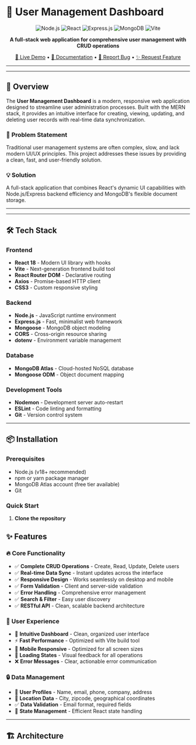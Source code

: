 # 👥 User Management Dashboard

<div align="center">

![Node.js](https://img.shields.io/badge/Node.js-43853D?style=for-the-badge&logo=node.js&logoColor=white)
![React](https://img.shields.io/badge/React-20232A?style=for-the-badge&logo=react&logoColor=61DAFB)
![Express.js](https://img.shields.io/badge/Express.js-404D59?style=for-the-badge)
![MongoDB](https://img.shields.io/badge/MongoDB-4EA94B?style=for-the-badge&logo=mongodb&logoColor=white)
![Vite](https://img.shields.io/badge/Vite-646CFF?style=for-the-badge&logo=vite&logoColor=white)

**A full-stack web application for comprehensive user management with CRUD operations**

[🚀 Live Demo](#) • [📖 Documentation](#installation) • [🐛 Report Bug](../../issues) • [✨ Request Feature](../../issues)

</div>

---


---

## 🎯 Overview

The **User Management Dashboard** is a modern, responsive web application designed to streamline user administration processes. Built with the MERN stack, it provides an intuitive interface for creating, viewing, updating, and deleting user records with real-time data synchronization.

### 🎯 **Problem Statement**
Traditional user management systems are often complex, slow, and lack modern UI/UX principles. This project addresses these issues by providing a clean, fast, and user-friendly solution.

### 💡 **Solution**
A full-stack application that combines React's dynamic UI capabilities with Node.js/Express backend efficiency and MongoDB's flexible document storage.

---

---

## 🛠️ Tech Stack

### **Frontend**
- **React 18** - Modern UI library with hooks
- **Vite** - Next-generation frontend build tool
- **React Router DOM** - Declarative routing
- **Axios** - Promise-based HTTP client
- **CSS3** - Custom responsive styling

### **Backend**
- **Node.js** - JavaScript runtime environment
- **Express.js** - Fast, minimalist web framework
- **Mongoose** - MongoDB object modeling
- **CORS** - Cross-origin resource sharing
- **dotenv** - Environment variable management

### **Database**
- **MongoDB Atlas** - Cloud-hosted NoSQL database
- **Mongoose ODM** - Object document mapping

### **Development Tools**
- **Nodemon** - Development server auto-restart
- **ESLint** - Code linting and formatting
- **Git** - Version control system

---

## 📦 Installation

### **Prerequisites**
- Node.js (v18+ recommended)
- npm or yarn package manager
- MongoDB Atlas account (free tier available)
- Git

### **Quick Start**

1. **Clone the repository**

## ✨ Features

### 🔥 **Core Functionality**
- ✅ **Complete CRUD Operations** - Create, Read, Update, Delete users
- ✅ **Real-time Data Sync** - Instant updates across the interface
- ✅ **Responsive Design** - Works seamlessly on desktop and mobile
- ✅ **Form Validation** - Client and server-side validation
- ✅ **Error Handling** - Comprehensive error management
- ✅ **Search & Filter** - Easy user discovery
- ✅ **RESTful API** - Clean, scalable backend architecture

### 🎨 **User Experience**
- 🎯 **Intuitive Dashboard** - Clean, organized user interface
- ⚡ **Fast Performance** - Optimized with Vite build tool
- 📱 **Mobile Responsive** - Optimized for all screen sizes
- 🔄 **Loading States** - Visual feedback for all operations
- ❌ **Error Messages** - Clear, actionable error communication

### 🔒 **Data Management**
- 🏢 **User Profiles** - Name, email, phone, company, address
- 📍 **Location Data** - City, zipcode, geographical coordinates
- ✅ **Data Validation** - Email format, required fields
- 🔄 **State Management** - Efficient React state handling

---

## 🏗️ Architecture

